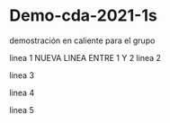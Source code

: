 # Demo-cda-2021-1s
demostración en caliente para el grupo

linea 1
NUEVA LINEA ENTRE 1 Y 2
linea 2

linea 3

linea 4

linea 5
